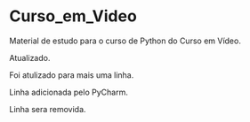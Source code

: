# Curso_em_Video
Material de estudo para o curso de Python do Curso em Vídeo.

Atualizado.

Foi atulizado para mais uma linha.

Linha adicionada pelo PyCharm.

Linha sera removida.